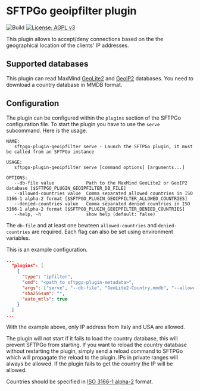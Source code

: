 # SFTPGo geoipfilter plugin

![Build](https://github.com/sftpgo/sftpgo-plugin-geoipfilter/workflows/Build/badge.svg)
[![License: AGPL v3](https://img.shields.io/badge/License-AGPLv3-blue.svg)](https://www.gnu.org/licenses/agpl-3.0)

This plugin allows to accept/deny connections based on the the geographical location of the clients' IP addresses.

## Supported databases

This plugin can read MaxMind [GeoLite2](http://dev.maxmind.com/geoip/geoip2/geolite2/) and [GeoIP2](http://www.maxmind.com/en/geolocation_landing) databases. You need to download a country database in MMDB format.

## Configuration

The plugin can be configured within the `plugins` section of the SFTPGo configuration file. To start the plugin you have to use the `serve` subcommand. Here is the usage.

```shell
NAME:
   sftpgo-plugin-geoipfilter serve - Launch the SFTPGo plugin, it must be called from an SFTPGo instance

USAGE:
   sftpgo-plugin-geoipfilter serve [command options] [arguments...]

OPTIONS:
   --db-file value            Path to the MaxMind GeoLite2 or GeoIP2 database [$SFTPGO_PLUGIN_GEOIPFILTER_DB_FILE]
   --allowed-countries value  Comma separated allowed countries in ISO 3166-1 alpha-2 format [$SFTPGO_PLUGIN_GEOIPFILTER_ALLOWED_COUNTRIES]
   --denied-countries value   Comma separated denied countries in ISO 3166-1 alpha-2 format [$SFTPGO_PLUGIN_GEOIPFILTER_DENIED_COUNTRIES]
   --help, -h                 show help (default: false)
```

The `db-file` and at least one bewteen `allowed-countries` and `denied-countries` are required. Each flag can also be set using environment variables.

This is an example configuration.

```json
...
  "plugins": [
    {
      "type": "ipfilter",
      "cmd": "<path to sftpgo-plugin-metadata>",
      "args": ["serve", "--db-file", "GeoLite2-Country.mmdb", "--allowed-countries", "IT,US"],
      "sha256sum": "",
      "auto_mtls": true
    }
  ]
...
```

With the example above, only IP address from Italy and USA are allowed.

The plugin will not start if it fails to load the country database, this will prevent SFTPGo from starting.
If you want to reload the country database without restarting the plugin, simply send a reload command to SFTPGo which will propagate the reload to the plugin.
IPs in private ranges will always be allowed. If the plugin fails to get the country the IP will be allowed.

Countries should be specified in [ISO 3166-1 alpha-2](https://en.wikipedia.org/wiki/ISO_3166-1_alpha-2) format.
